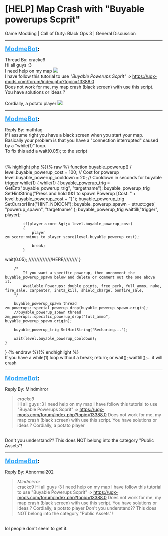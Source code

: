 # [HELP] Map Crash with "Buyable powerups Scprit"
Game Modding | Call of Duty: Black Ops 3 | General Discussion

---
<strong style="font-size: 1.4em;"><span style="text-decoration: underline;text-decoration-color: #34a7f9;"><span style="color:#34a7f9;">ModmeBot</span></span>:</strong>

<p>Thread By: crackc9<br />Hi all guys :3<br />I need help on my map <img style="max-width: 500px;" src="http://aviacreations.com/modme/emoticons/cwy.png"><br />I have follow this tutorial to use <em>&quot;Buyable Powerups Scprit&quot; </em>➩ <a href="https://ugx-mods.com/forum/index.php?topic=13388.0">https://ugx-mods.com/forum/index.php?topic=13388.0</a><br />Does not work for me, my map crash (black screen) with use this script.<br />You have solutions or ideas ?<br /> <br />Cordially, a potato player <img style="max-width: 500px;" src="http://aviacreations.com/modme/emoticons/allthings.png"></p>

---
<strong style="font-size: 1.4em;"><span style="text-decoration: underline;text-decoration-color: #34a7f9;"><span style="color:#34a7f9;">ModmeBot</span></span>:</strong>

<p>Reply By: mathfag<br />If I assume right you have a black screen when you start your map.<br />Basically your problem is that you have a &quot;connection interrupted&quot; caused by a &quot;while(1)&quot; loop.<br />To fix this add a wait(0.05); to the script<br /> <br /> <br />{% highlight php %}{% raw %}
function buyable_powerup()
{
	level.buyable_powerup_cost = 100; // Cost for powerup
	level.buyable_powerup_cooldown = 20; // Cooldown in seconds for buyable trigger
	while(1)
	{
		while(1)
		{
			buyable_powerup_trig = GetEnt("buyable_powerup_trig", "targetname");	
			buyable_powerup_trig SetHintString("Press and hold &amp;&amp;1 to spawn Powerup [Cost: " + level.buyable_powerup_cost + "]");
			buyable_powerup_trig SetCursorHint("HINT_NOICON");
			buyable_powerup_spawn = struct::get( "powerup_spawn", "targetname" );
			buyable_powerup_trig waittill("trigger", player);

			if(player.score &gt;= level.buyable_powerup_cost)
			{
				player zm_score::minus_to_player_score(level.buyable_powerup_cost);

				break;
			}
wait(0.05); ///////////////HERE/////////
		}

		/*
			If you want a specific powerup, then uncomment the buyable_powerup_spawn below and delete or comment out the one above it.
			Available Powerups: double_points, free_perk, full_ammo, nuke, fire_sale, carpenter, insta_kill, shield_charge, bonfire_sale,
		*/

		buyable_powerup_spawn thread zm_powerups::special_powerup_drop(buyable_powerup_spawn.origin);
		//buyable_powerup_spawn thread zm_powerups::specific_powerup_drop("full_ammo", buyable_powerup_spawn.origin);

		buyable_powerup_trig SetHintString("Recharing...");

		wait(level.buyable_powerup_cooldown);
	}
}
{% endraw %}{% endhighlight %}
 <br />If you have a while(1) loop without a break; return; or wait(); waittill();... it will crash</p>

---
<strong style="font-size: 1.4em;"><span style="text-decoration: underline;text-decoration-color: #34a7f9;"><span style="color:#34a7f9;">ModmeBot</span></span>:</strong>

<p>Reply By: Mindmirror<br /><blockquote><em>crackc9</em><br />Hi all guys :3 I need help on my map I have follow this tutorial to use &quot;Buyable Powerups Scprit&quot; ➩ <a href="https://ugx-mods.com/forum/index.php?topic=13388.0">https://ugx-mods.com/forum/index.php?topic=13388.0</a> Does not work for me, my map crash (black screen) with use this script. You have solutions or ideas ?   Cordially, a potato player </blockquote><br /> Don&#39;t you understand?? This does NOT belong into the category &quot;Public Assets&quot;!</p>

---
<strong style="font-size: 1.4em;"><span style="text-decoration: underline;text-decoration-color: #34a7f9;"><span style="color:#34a7f9;">ModmeBot</span></span>:</strong>

<p>Reply By: Abnormal202<br /><blockquote><em>Mindmirror</em><br />crackc9 Hi all guys :3 I need help on my map I have follow this tutorial to use &quot;Buyable Powerups Scprit&quot; ➩ <a href="https://ugx-mods.com/forum/index.php?topic=13388.0">https://ugx-mods.com/forum/index.php?topic=13388.0</a> Does not work for me, my map crash (black screen) with use this script. You have solutions or ideas ?   Cordially, a potato player   Don&#39;t you understand?? This does NOT belong into the category &quot;Public Assets&quot;!</blockquote><br /> lol people don&#39;t seem to get it.</p>
